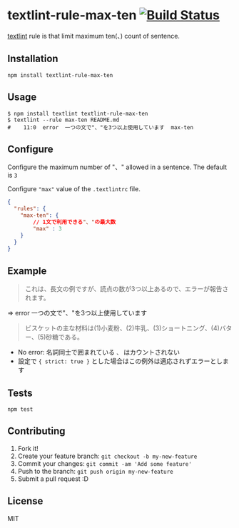 # textlint-rule-max-ten [![Build Status](https://travis-ci.org/azu/textlint-rule-max-ten.svg?branch=master)](https://travis-ci.org/azu/textlint-rule-max-ten)

[textlint](https://github.com/azu/textlint "textlint") rule is that limit maximum ten(、) count of sentence.

## Installation

    npm install textlint-rule-max-ten

## Usage

    $ npm install textlint textlint-rule-max-ten
    $ textlint --rule max-ten README.md
    #    11:0  error  一つの文で"、"を3つ以上使用しています  max-ten

## Configure

Configure the maximum number of "、" allowed in a sentence. The default is `3`

Configure `"max"` value of the `.textlintrc` file.

```json
{
  "rules": {
    "max-ten": {
        // 1文で利用できる"、"の最大数
        "max" : 3
    }
  }
}
```

## Example

> これは、長文の例ですが、読点の数が3つ以上あるので、エラーが報告されます。

=> error  一つの文で"、"を3つ以上使用しています

> ビスケットの主な材料は(1)小麦粉、(2)牛乳、(3)ショートニング、(4)バター、(5)砂糖である。

-  No error: 名詞同士で囲まれている `、` はカウントされない
- 設定で `{ strict: true }` とした場合はこの例外は適応されずエラーとします


## Tests

    npm test

## Contributing

1. Fork it!
2. Create your feature branch: `git checkout -b my-new-feature`
3. Commit your changes: `git commit -am 'Add some feature'`
4. Push to the branch: `git push origin my-new-feature`
5. Submit a pull request :D

## License

MIT
